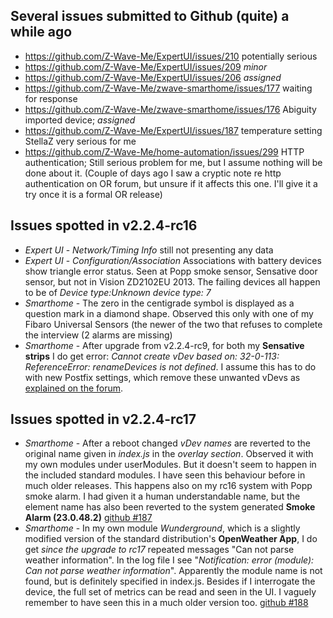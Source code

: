 ## Several issues submitted to Github (quite) a while ago      
- https://github.com/Z-Wave-Me/ExpertUI/issues/210  potentially serious       
- https://github.com/Z-Wave-Me/ExpertUI/issues/209  *minor*          
- https://github.com/Z-Wave-Me/ExpertUI/issues/206  *assigned*     
- https://github.com/Z-Wave-Me/zwave-smarthome/issues/177  waiting for response    
- https://github.com/Z-Wave-Me/zwave-smarthome/issues/176  Abiguity imported device; *assigned*       
- https://github.com/Z-Wave-Me/ExpertUI/issues/187 temperature setting StellaZ very serious for me      
- https://github.com/Z-Wave-Me/home-automation/issues/299 HTTP authentication; Still serious problem for me, but I assume nothing will be done about it. (Couple of days ago I saw a cryptic note re http authentication on OR forum, but unsure if it affects this one. I'll give it a try once it is a formal OR release)      

## Issues spotted in v2.2.4-rc16     
- *Expert UI* - *Network/Timing Info* still not presenting any data
- *Expert UI* - *Configuration/Association* Associations with battery devices show triangle error status. Seen at Popp smoke sensor, Sensative door sensor, but not in Vision ZD2102EU 2013. The failing devices all happen to be of *Device type:Unknown device type: 7*
- *Smarthome* -  The zero in the centigrade symbol is displayed as a question mark in a diamond shape. Observed this only with one of my Fibaro Universal Sensors (the newer of the two that refuses to complete the interview (2 alarms are missing) 
-  *Smarthome* - After upgrade from v2.2.4-rc9, for both my **Sensative strips** I do get error: *Cannot create vDev based on: 32-0-113: ReferenceError: renameDevices is not defined*. I assume this has to do with new Postfix settings, which remove these unwanted vDevs as [explained on the forum](http://forum.z-wave.me/viewtopic.php?f=3419&t=23470&p=63958#p63955).      

## Issues spotted in v2.2.4-rc17      
- *Smarthome* - After a reboot changed *vDev names* are reverted to the original name given in *index.js* in the *overlay section*. Observed it with my own modules under userModules. But it doesn't seem to happen in the included standard modules. I have seen this behaviour before in much older releases. This happens also on my rc16 system with Popp smoke alarm. I had given it a human understandable name, but the element name has also been reverted to the system generated **Smoke Alarm (23.0.48.2)** [github #187](https://github.com/Z-Wave-Me/zwave-smarthome/issues/187)      
- *Smarthome* - In my own module *Wunderground*, which is a slightly modified version of the standard distribution's **OpenWeather App**, I do get *since the upgrade to rc17* repeated messages "Can not parse weather information". In the log file I see "*Notification: error (module): Can not parse weather information*". Apparently the module name is not found, but is definitely specified in index.js. Besides if I interrogate the device, the full set of metrics can be read and seen in the UI. I vaguely remember to have seen this in a much older version too. [github #188](https://github.com/Z-Wave-Me/zwave-smarthome/issues/188)                 
